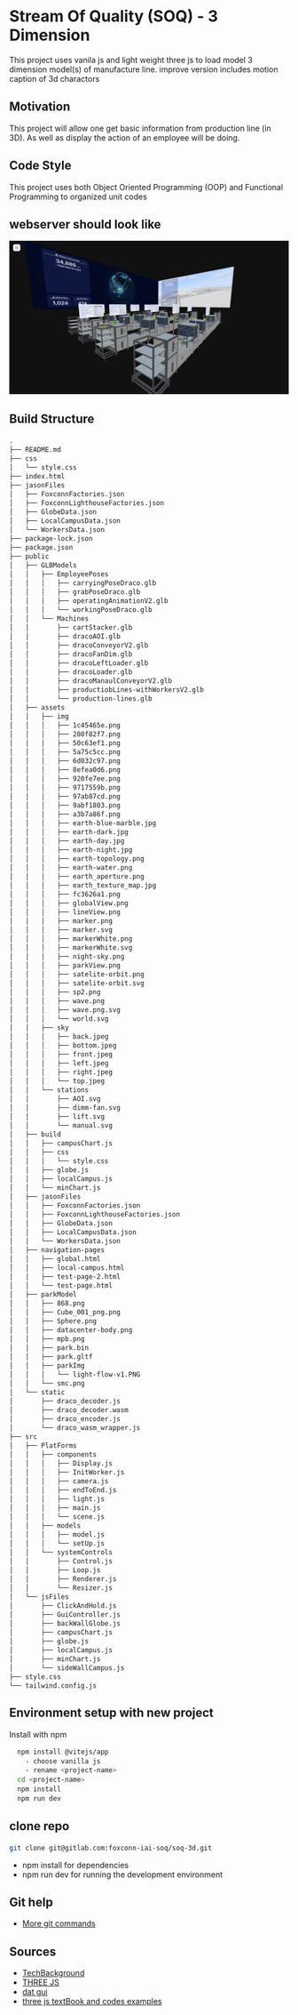 
# Stream Of Quality (SOQ) - 3 Dimension

This project uses vanila js and light weight three js to load model 3 dimension model(s) of manufacture line.
improve version includes motion caption of 3d charactors
## Motivation

This project will allow one get basic information from production line (in 3D). As well as display the action of 
an employee will be doing.

## Code Style

This project uses both Object Oriented Programming (OOP) and Functional Programming to organized unit codes

## webserver should look like

![App Screenshot](project-images/project-renderer.png)


## Build Structure

```
.
├── README.md
├── css
│   └── style.css
├── index.html
├── jasonFiles
│   ├── FoxconnFactories.json
│   ├── FoxconnLighthouseFactories.json
│   ├── GlobeData.json
│   ├── LocalCampusData.json
│   └── WorkersData.json
├── package-lock.json
├── package.json
├── public
│   ├── GLBModels
│   │   ├── EmployeePoses
│   │   │   ├── carryingPoseDraco.glb
│   │   │   ├── grabPoseDraco.glb
│   │   │   ├── operatingAnimationV2.glb
│   │   │   └── workingPoseDraco.glb
│   │   └── Machines
│   │       ├── cartStacker.glb
│   │       ├── dracoAOI.glb
│   │       ├── dracoConveyorV2.glb
│   │       ├── dracoFanDim.glb
│   │       ├── dracoLeftLoader.glb
│   │       ├── dracoLoader.glb
│   │       ├── dracoManaulConveyorV2.glb
│   │       ├── productiobLines-withWorkersV2.glb
│   │       └── production-lines.glb
│   ├── assets
│   │   ├── img
│   │   │   ├── 1c45465e.png
│   │   │   ├── 280f82f7.png
│   │   │   ├── 50c63ef1.png
│   │   │   ├── 5a75c5cc.png
│   │   │   ├── 6d032c97.png
│   │   │   ├── 8efea0d6.png
│   │   │   ├── 920fe7ee.png
│   │   │   ├── 9717559b.png
│   │   │   ├── 97ab87cd.png
│   │   │   ├── 9abf1803.png
│   │   │   ├── a3b7a86f.png
│   │   │   ├── earth-blue-marble.jpg
│   │   │   ├── earth-dark.jpg
│   │   │   ├── earth-day.jpg
│   │   │   ├── earth-night.jpg
│   │   │   ├── earth-topology.png
│   │   │   ├── earth-water.png
│   │   │   ├── earth_aperture.png
│   │   │   ├── earth_texture_map.jpg
│   │   │   ├── fc3626a1.png
│   │   │   ├── globalView.png
│   │   │   ├── lineView.png
│   │   │   ├── marker.png
│   │   │   ├── marker.svg
│   │   │   ├── markerWhite.png
│   │   │   ├── markerWhite.svg
│   │   │   ├── night-sky.png
│   │   │   ├── parkView.png
│   │   │   ├── satelite-orbit.png
│   │   │   ├── satelite-orbit.svg
│   │   │   ├── sp2.png
│   │   │   ├── wave.png
│   │   │   ├── wave.png.svg
│   │   │   └── world.svg
│   │   ├── sky
│   │   │   ├── back.jpeg
│   │   │   ├── bottom.jpeg
│   │   │   ├── front.jpeg
│   │   │   ├── left.jpeg
│   │   │   ├── right.jpeg
│   │   │   └── top.jpeg
│   │   └── stations
│   │       ├── AOI.svg
│   │       ├── dimm-fan.svg
│   │       ├── lift.svg
│   │       └── manual.svg
│   ├── build
│   │   ├── campusChart.js
│   │   ├── css
│   │   │   └── style.css
│   │   ├── globe.js
│   │   ├── localCampus.js
│   │   └── minChart.js
│   ├── jasonFiles
│   │   ├── FoxconnFactories.json
│   │   ├── FoxconnLighthouseFactories.json
│   │   ├── GlobeData.json
│   │   ├── LocalCampusData.json
│   │   └── WorkersData.json
│   ├── navigation-pages
│   │   ├── global.html
│   │   ├── local-campus.html
│   │   ├── test-page-2.html
│   │   └── test-page.html
│   ├── parkModel
│   │   ├── 868.png
│   │   ├── Cube_001_png.png
│   │   ├── Sphere.png
│   │   ├── datacenter-body.png
│   │   ├── mpb.png
│   │   ├── park.bin
│   │   ├── park.gltf
│   │   ├── parkImg
│   │   │   └── light-flow-v1.PNG
│   │   └── smc.png
│   └── static
│       ├── draco_decoder.js
│       ├── draco_decoder.wasm
│       ├── draco_encoder.js
│       └── draco_wasm_wrapper.js
├── src
│   ├── PlatForms
│   │   ├── components
│   │   │   ├── Display.js
│   │   │   ├── InitWorker.js
│   │   │   ├── camera.js
│   │   │   ├── endToEnd.js
│   │   │   ├── light.js
│   │   │   ├── main.js
│   │   │   └── scene.js
│   │   ├── models
│   │   │   ├── model.js
│   │   │   └── setUp.js
│   │   └── systemControls
│   │       ├── Control.js
│   │       ├── Loop.js
│   │       ├── Renderer.js
│   │       └── Resizer.js
│   └── jsFiles
│       ├── ClickAndHold.js
│       ├── GuiController.js
│       ├── backWallGlobe.js
│       ├── campusChart.js
│       ├── globe.js
│       ├── localCampus.js
│       ├── minChart.js
│       └── sideWallCampus.js
├── style.css
└── tailwind.config.js

```
## Environment setup with new project
Install with npm

```bash
  npm install @vitejs/app
    - choose vanilla js
    - rename <project-name>
  cd <project-name>
  npm install
  npm run dev
```
## clone repo
```sh
git clone git@gitlab.com:foxconn-iai-soq/soq-3d.git
```
- npm install for dependencies
- npm run dev for running the development environment
    
## Git help

 - [More git commands](https://confluence.atlassian.com/bitbucketserver/basic-git-commands-776639767.html)

## Sources

- [TechBackground](https://www.shutterstock.com/search/hi+tech+show)
- [THREE JS](https://threejs.org/)
- [dat gui](https://github.com/dataarts/dat.gui)
- [three js textBook and codes examples](https://discoverthreejs.com/book/first-steps/load-models/)